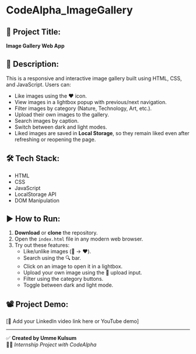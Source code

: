 # CodeAlpha_ImageGallery

## 📌 Project Title:
**Image Gallery Web App**

## 📝 Description:
This is a responsive and interactive image gallery built using HTML, CSS, and JavaScript. Users can:

- Like images using the ❤️ icon.
- View images in a lightbox popup with previous/next navigation.
- Filter images by category (Nature, Technology, Art, etc.).
- Upload their own images to the gallery.
- Search images by caption.
- Switch between dark and light modes.
- Liked images are saved in **Local Storage**, so they remain liked even after refreshing or reopening the page.

## 🛠️ Tech Stack:
- HTML
- CSS
- JavaScript
- LocalStorage API
- DOM Manipulation

## ▶️ How to Run:
1. **Download** or **clone** the repository.
2. Open the `index.html` file in any modern web browser.
3. Try out these features:
   - Like/unlike images (🤍 → ❤️).
   - Search using the 🔍 bar.
   - Click on an image to open it in a lightbox.
   - Upload your own image using the 📁 upload input.
   - Filter using the category buttons.
   - Toggle between dark and light mode.

## 📽️ Project Demo:
[🔗 Add your LinkedIn video link here or YouTube demo]

---

✅ **Created by Umme Kulsum**  
🌸✨ *Internship Project with CodeAlpha*
